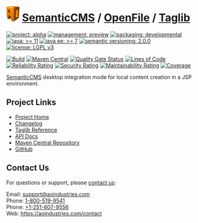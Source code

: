 # [<img src="ao-logo.png" alt="AO Logo" width="35" height="40">](https://github.com/ao-apps) [SemanticCMS](https://github.com/ao-apps/semanticcms) / [OpenFile](https://github.com/ao-apps/semanticcms-openfile) / [Taglib](https://github.com/ao-apps/semanticcms-openfile-taglib)

[![project: alpha](https://semanticcms.com/ao-badges/project-alpha.svg)](https://aoindustries.com/life-cycle#project-alpha)
[![management: preview](https://semanticcms.com/ao-badges/management-preview.svg)](https://aoindustries.com/life-cycle#management-preview)
[![packaging: developmental](https://semanticcms.com/ao-badges/packaging-developmental.svg)](https://aoindustries.com/life-cycle#packaging-developmental)  
[![java: &gt;= 11](https://semanticcms.com/ao-badges/java-11.svg)](https://docs.oracle.com/en/java/javase/11/)
[![java ee: &gt;= 7](https://semanticcms.com/ao-badges/javaee-7.svg)](https://docs.oracle.com/javaee/7/)
[![semantic versioning: 2.0.0](https://semanticcms.com/ao-badges/semver-2.0.0.svg)](http://semver.org/spec/v2.0.0.html)
[![license: LGPL v3](https://semanticcms.com/ao-badges/license-lgpl-3.0.svg)](https://www.gnu.org/licenses/lgpl-3.0)

[![Build](https://github.com/ao-apps/semanticcms-openfile-taglib/workflows/Build/badge.svg?branch=master)](https://github.com/ao-apps/semanticcms-openfile-taglib/actions?query=workflow%3ABuild)
[![Maven Central](https://maven-badges.herokuapp.com/maven-central/com.semanticcms/semanticcms-openfile-taglib/badge.svg)](https://maven-badges.herokuapp.com/maven-central/com.semanticcms/semanticcms-openfile-taglib)
[![Quality Gate Status](https://sonarcloud.io/api/project_badges/measure?branch=master&project=com.semanticcms%3Asemanticcms-openfile-taglib&metric=alert_status)](https://sonarcloud.io/dashboard?branch=master&id=com.semanticcms%3Asemanticcms-openfile-taglib)
[![Lines of Code](https://sonarcloud.io/api/project_badges/measure?branch=master&project=com.semanticcms%3Asemanticcms-openfile-taglib&metric=ncloc)](https://sonarcloud.io/component_measures?branch=master&id=com.semanticcms%3Asemanticcms-openfile-taglib&metric=ncloc)  
[![Reliability Rating](https://sonarcloud.io/api/project_badges/measure?branch=master&project=com.semanticcms%3Asemanticcms-openfile-taglib&metric=reliability_rating)](https://sonarcloud.io/component_measures?branch=master&id=com.semanticcms%3Asemanticcms-openfile-taglib&metric=Reliability)
[![Security Rating](https://sonarcloud.io/api/project_badges/measure?branch=master&project=com.semanticcms%3Asemanticcms-openfile-taglib&metric=security_rating)](https://sonarcloud.io/component_measures?branch=master&id=com.semanticcms%3Asemanticcms-openfile-taglib&metric=Security)
[![Maintainability Rating](https://sonarcloud.io/api/project_badges/measure?branch=master&project=com.semanticcms%3Asemanticcms-openfile-taglib&metric=sqale_rating)](https://sonarcloud.io/component_measures?branch=master&id=com.semanticcms%3Asemanticcms-openfile-taglib&metric=Maintainability)
[![Coverage](https://sonarcloud.io/api/project_badges/measure?branch=master&project=com.semanticcms%3Asemanticcms-openfile-taglib&metric=coverage)](https://sonarcloud.io/component_measures?branch=master&id=com.semanticcms%3Asemanticcms-openfile-taglib&metric=Coverage)

[SemanticCMS](https://github.com/ao-apps/semanticcms) desktop integration mode for local content creation in a JSP environment.

## Project Links
* [Project Home](https://semanticcms.com/openfile/taglib/)
* [Changelog](https://semanticcms.com/openfile/taglib/changelog)
* [Taglib Reference](https://semanticcms.com/openfile/taglib/semanticcms-openfile.tld/)
* [API Docs](https://semanticcms.com/openfile/taglib/apidocs/)
* [Maven Central Repository](https://central.sonatype.com/search?namespace=com.semanticcms&q=a%3Asemanticcms-openfile-taglib)
* [GitHub](https://github.com/ao-apps/semanticcms-openfile-taglib)

## Contact Us
For questions or support, please [contact us](https://aoindustries.com/contact):

Email: [support@aoindustries.com](mailto:support@aoindustries.com)  
Phone: [1-800-519-9541](tel:1-800-519-9541)  
Phone: [+1-251-607-9556](tel:+1-251-607-9556)  
Web: https://aoindustries.com/contact
